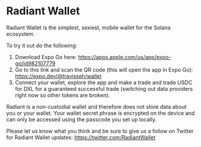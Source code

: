 # Radiant Wallet

Radiant Wallet is the simplest, sexiest, mobile wallet for the Solana ecosystem.

To try it out do the following:

1. Download Expo Go here: https://apps.apple.com/us/app/expo-go/id982107779
2. Go to this link and scan the QR code (this will open the app in Expo Go): https://expo.dev/@travisseh/wallet
3. Connect your wallet, explore the app and make a trade and trade USDC for DXL for a guaranteed successful trade (switching out data providers right now so other tokens are broken).

Radiant is a non-custodial wallet and therefore does not store data about you or your wallet. Your wallet secret phrase is encrypted on the device and can only be accessed using the passcode you set up locally.

Please let us know what you think and be sure to give us a follow on Twitter for Radiant Wallet updates: https://twitter.com/RadiantWallet
